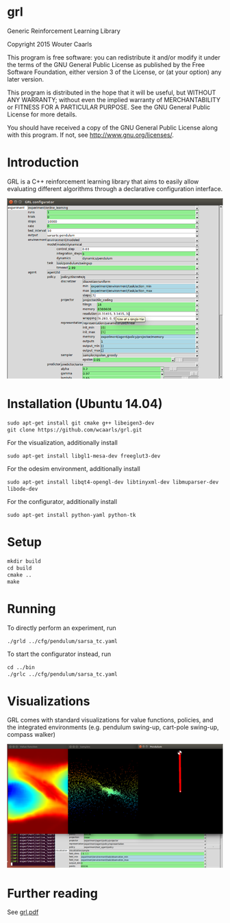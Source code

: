 # grl
Generic Reinforcement Learning Library

Copyright 2015 Wouter Caarls

This program is free software: you can redistribute it and/or modify
it under the terms of the GNU General Public License as published by
the Free Software Foundation, either version 3 of the License, or
(at your option) any later version.

This program is distributed in the hope that it will be useful,
but WITHOUT ANY WARRANTY; without even the implied warranty of
MERCHANTABILITY or FITNESS FOR A PARTICULAR PURPOSE.  See the
GNU General Public License for more details.

You should have received a copy of the GNU General Public License
along with this program.  If not, see <http://www.gnu.org/licenses/>.

# Introduction

GRL is a C++ reinforcement learning library that aims to easily allow
evaluating different algorithms through a declarative configuration
interface.

![Configurator](/doc/grl.png)

# Installation (Ubuntu 14.04)
```
sudo apt-get install git cmake g++ libeigen3-dev
git clone https://github.com/wcaarls/grl.git
```

For the visualization, additionally install
```
sudo apt-get install libgl1-mesa-dev freeglut3-dev
```

For the odesim environment, additionally install
```
sudo apt-get install libqt4-opengl-dev libtinyxml-dev libmuparser-dev libode-dev
```

For the configurator, additionally install
```
sudo apt-get install python-yaml python-tk
```

# Setup
```
mkdir build
cd build
cmake ..
make
```

# Running

To directly perform an experiment, run

```
./grld ../cfg/pendulum/sarsa_tc.yaml
```

To start the configurator instead, run

```
cd ../bin
./grlc ../cfg/pendulum/sarsa_tc.yaml
```

# Visualizations

GRL comes with standard visualizations for value functions,
policies, and the integrated environments (e.g. pendulum
swing-up, cart-pole swing-up, compass walker)

![Visualizations](/doc/grl2.png)

# Further reading

See [grl.pdf](/doc/grl.pdf)
